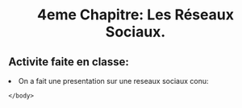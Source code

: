 <html>
	<head>
		<meta charset="uft-8" />
		<link rel="stylesheet" href="style6.css">
		<h1><center>4eme Chapitre: Les Réseaux Sociaux.</center></h1>
	</head>
	<body>
			<h2>Activite faite en classe:</h2>
			<li>On a fait une presentation sur une reseaux sociaux conu:</li>
			
	</body>
</html>
